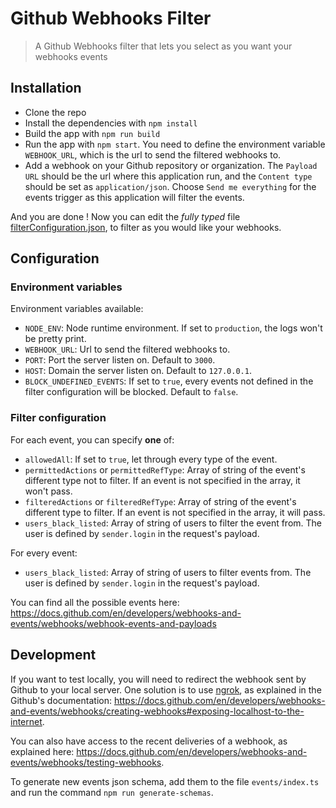 # Github Webhooks Filter
> A Github Webhooks filter that lets you select as you want your webhooks events

## Installation

- Clone the repo
- Install the dependencies with `npm install`
- Build the app with `npm run build`
- Run the app with `npm start`. You need to define the environment variable `WEBHOOK_URL`, which is the url to send the filtered webhooks to.
- Add a webhook on your Github repository or organization. The `Payload URL` should be the url where this application run, and the `Content type` should be set as `application/json`. Choose `Send me everything` for the events trigger as this application will filter the events.

And you are done ! Now you can edit the *fully typed* file [filterConfiguration.json](src/filterConfiguration.json), to filter as you would like your webhooks.

## Configuration

### Environment variables

Environment variables available:
- `NODE_ENV`: Node runtime environment. If set to `production`, the logs won't be pretty print.
- `WEBHOOK_URL`: Url to send the filtered webhooks to.
- `PORT`: Port the server listen on. Default to `3000`.
- `HOST`: Domain the server listen on. Default to `127.0.0.1`.
- `BLOCK_UNDEFINED_EVENTS`: If set to `true`, every events not defined in the filter configuration will be blocked. Default to `false`.

### Filter configuration

For each event, you can specify **one** of:
- `allowedAll`: If set to `true`, let through every type of the event.
- `permittedActions` or `permittedRefType`: Array of string of the event's different type not to filter. If an event is not specified in the array, it won't pass.
- `filteredActions` or `filteredRefType`: Array of string of the event's different type to filter. If an event is not specified in the array, it will pass.
- `users_black_listed`: Array of string of users to filter the event from. The user is defined by `sender.login` in the request's payload.

For every event:
- `users_black_listed`: Array of string of users to filter events from. The user is defined by `sender.login` in the request's payload.

You can find all the possible events here: https://docs.github.com/en/developers/webhooks-and-events/webhooks/webhook-events-and-payloads

## Development

If you want to test locally, you will need to redirect the webhook sent by Github to your local server. One solution is to use [ngrok](https://ngrok.com/), as explained in the Github's documentation: https://docs.github.com/en/developers/webhooks-and-events/webhooks/creating-webhooks#exposing-localhost-to-the-internet.

You can also have access to the recent deliveries of a webhook, as explained here: https://docs.github.com/en/developers/webhooks-and-events/webhooks/testing-webhooks.

To generate new events json schema, add them to the file `events/index.ts` and run the command `npm run generate-schemas`.
